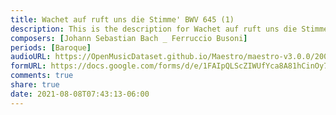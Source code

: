 ```yaml
---
title: Wachet auf ruft uns die Stimme' BWV 645 (1)
description: This is the description for Wachet auf ruft uns die Stimme' BWV 645 by Johann Sebastian Bach _ Ferruccio Busoni
composers: [Johann Sebastian Bach _ Ferruccio Busoni]
periods: [Baroque]
audioURL: https://OpenMusicDataset.github.io/Maestro/maestro-v3.0.0/2004/MIDI-Unprocessed_XP_10_R1_2004_01-02_ORIG_MID--AUDIO_10_R1_2004_01_Track01_wav.midi
formURL: https://docs.google.com/forms/d/e/1FAIpQLScZIWUfYca8A81hCinOy7EYwJDM7jtCEgjh5LyqmNyM0z2U6A/viewform
comments: true
share: true
date: 2021-08-08T07:43:13-06:00
---
```

